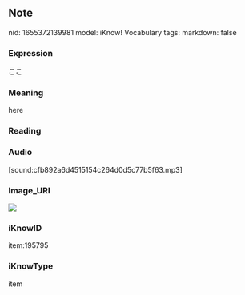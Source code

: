 ## Note
nid: 1655372139981
model: iKnow! Vocabulary
tags: 
markdown: false

### Expression
ここ

### Meaning
here

### Reading


### Audio
[sound:cfb892a6d4515154c264d0d5c77b5f63.mp3]

### Image_URI
<img src="3124ede0033d1be8436026552a83b6b3.jpg">

### iKnowID
item:195795

### iKnowType
item
